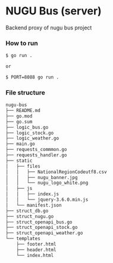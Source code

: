 # NUGU Bus (server)
Backend proxy of nugu bus project


### How to run
```bash
$ go run .

or

$ PORT=8088 go run .
```

### File structure
```bash
nugu-bus
├── README.md
├── go.mod
├── go.sum
├── logic_bus.go
├── logic_stock.go
├── logic_weather.go
├── main.go
├── requests_commmon.go
├── requests_handler.go
├── static
│   ├── files
│   │   ├── NationalRegionCodeutf8.csv
│   │   ├── nugu_banner.jpg
│   │   └── nugu_logo_white.png
│   ├── js
│   │   ├── index.js
│   │   └── jquery-3.6.0.min.js
│   └── manifest.json
├── struct_db.go
├── struct_nugu.go
├── struct_openapi_bus.go
├── struct_openapi_stock.go
├── struct_openapi_weather.go
└── templates
    ├── footer.html
    ├── header.html
    └── index.html
```
